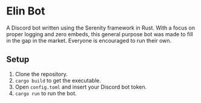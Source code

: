 # Elin Bot

A Discord bot written using the Serenity framework in Rust. With a focus on proper logging and zero embeds, this general purpose bot was made to fill in the gap in the market. Everyone is encouraged to run their own.

## Setup
1. Clone the repository.
2. `cargo build` to get the executable.
3. Open `config.toml` and insert your Discord bot token.
4. `cargo run` to run the bot.
